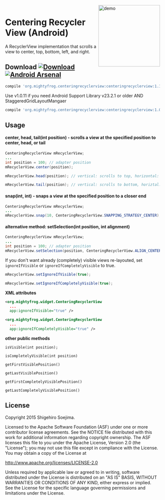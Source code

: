 <img src="website/demo.gif" alt="demo" align="right" width="200px" />

# Centering Recycler View (Android)
A RecyclerView implementation that scrolls a view to center, top, bottom, left, and right.

Download [ ![Download](https://api.bintray.com/packages/mightyfrog/maven/centering-recycler-view/images/download.svg) ](https://bintray.com/mightyfrog/maven/centering-recycler-view/_latestVersion) [![Android Arsenal](https://img.shields.io/badge/Android%20Arsenal-Centering%20Recycler%20View-brightgreen.svg?style=flat)](http://android-arsenal.com/details/1/2899)
--------

```groovy
compile 'org.mightyfrog.centeringrecyclerview:centeringrecyclerview:1.1.6'
```

Use v1.0.11 if you need Android Support Library v23.2.1 or older AND StaggeredGridLayoutMangaer
```groovy
compile 'org.mightyfrog.centeringrecyclerview:centeringrecyclerview:1.0.11'
```

Usage
--------
#### center, head, tail(int position) - scrolls a view at the specified position to center, head, or tail
```java
CenteringRecyclerView mRecyclerView;
...
int position = 100; // adapter position
mRecyclerView.center(position);

mRecyclerView.head(position); // vertical: scrolls to top, horizontal: scrolls to left 

mRecyclerView.tail(position); // vertical: scrolls to bottom, horiztal: scrolls to right
```
#### snap(int, int) - snaps a view at the specified position to a closer end
```java
CenteringRecyclerView mRecyclerView;
...
mRecyclerView.snap(10, CenteringRecyclerView.SNAPPING_STRATEGY_CENTER);
```
#### alternative method: setSelection(int position, int alignment)
```java
CenteringRecyclerView mRecyclerView;
...
int position = 100; // adapter position
mRecyclerView.setSelection(position, CenteringRecyclerView.ALIGN_CENTER);
```

If you don't want already (completely) visible views re-layouted, set `ignoreIfVisible` or `ignoreIfCompletelyVisible` to true.
```java
mRecyclerView.setIgnoreIfVisible(true);

mRecyclerView.setIgnoreIfCompletelyVisible(true);
```

**XML attributes**
```xml
<org.mightyfrog.widget.CenteringRecyclerView
  ...
  app:ignoreIfVisible="true" />

<org.mightyfrog.widget.CenteringRecyclerView
  ...
  app:ignoreIfCompletelyVisible="true" />

```

**other public methods**

`isVisible(int position);`

`isCompletelyVisible(int position)`

`getFirstVisiblePosition()`

`getLastVisiblePosition()`

`getFirstCompletelyVisiblePosition()`

`getLastCompletelyVisiblePosition()`


License
--------
Copyright 2015 Shigehiro Soejima.

Licensed to the Apache Software Foundation (ASF) under one or more contributor
license agreements. See the NOTICE file distributed with this work for
additional information regarding copyright ownership. The ASF licenses this
file to you under the Apache License, Version 2.0 (the "License"); you may not
use this file except in compliance with the License. You may obtain a copy of
the License at

http://www.apache.org/licenses/LICENSE-2.0

Unless required by applicable law or agreed to in writing, software
distributed under the License is distributed on an "AS IS" BASIS, WITHOUT
WARRANTIES OR CONDITIONS OF ANY KIND, either express or implied. See the
License for the specific language governing permissions and limitations under
the License.
